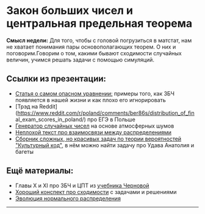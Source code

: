 Закон больших чисел и центральная предельная теорема
=====

__Смысл недели:__  Для того, чтобы с головой погрузиться в матстат, нам не хватает понимания пары основополагающих теорем. О них и поговорим.Говорим о том, какими бывают сходимости случайных величин, учимся решать задачи с помощью симуляций.

## Ссылки из презентации:

* [Статья о самом опасном уравнении:](http://nsmn1.uh.edu/dgraur/niv/TheMostDangerousEquation.pdf) примеры того, как ЗБЧ появляется в нашей жизни и как плохо его игнорировать
* [Трэд на Reddit](https://www.reddit.com/r/poland/comments/ber86s/distribution_of_fin al_exam_scores_in_poland/) про ЕГЭ в Польше
* [Генератор случайных чисел](https://www.random.org/) на основе атмосферных шумов
* [Неплохой текст про взаимосвязи между распределениями](http://www.math.wm.edu/~leemis/2008amstat.pdf)
* [Сборник сложных, но красивых задач по теории вероятностей "Культурный код",](https://github.com/bdemeshev/probability_dna/raw/master/probability_dna.pdf) в нём можно найти задачу про Удава Анатолия и багеты

## Ещё материалы:

* Главы X и XI про ЗБЧ и ЦПТ из [учебника Черновой](https://nsu.ru/mmf/tvims/chernova/tv/lec/lec.html)
* [Хороший конспект про сходимости](https://www.probabilitycourse.com/chapter7/7_2_0_convergence_of_random_variables.php) с задачами и решениями
* [Эволюция нормального распределения](https://www.maa.org/sites/default/files/pdf/upload_library/22/Allendoerfer/stahl96.pdf)


-------------------
